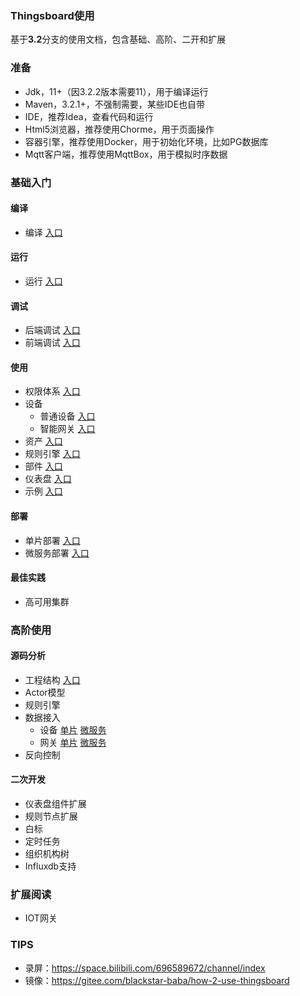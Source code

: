 ### Thingsboard使用
基于**3.2**分支的使用文档，包含基础、高阶、二开和扩展

### 准备
- Jdk，11+（因3.2.2版本需要11），用于编译运行
- Maven，3.2.1+，不强制需要，某些IDE也自带
- IDE，推荐Idea，查看代码和运行
- Html5浏览器，推荐使用Chorme，用于页面操作
- 容器引擎，推荐使用Docker，用于初始化环境，比如PG数据库
- Mqtt客户端，推荐使用MqttBox，用于模拟时序数据

### 基础入门
#### 编译
- 编译 [入口](doc/编译.md)

#### 运行
- 运行 [入口](doc/运行.md)

#### 调试
- 后端调试 [入口](doc/后端调试.md)
- 前端调试 [入口](doc/前端调试.md)

#### 使用
-  权限体系 [入口](doc/权限体系.md)
-  设备
	-  普通设备  [入口](doc/普通设备.md)
	-  智能网关  [入口](doc/智能网关.md)
-  资产 [入口](doc/资产.md)
-  规则引擎 [入口](doc/规则引擎.md)
-  部件 [入口](doc/部件.md)
-  仪表盘 [入口](doc/仪表盘.md)
-  示例 [入口](doc/示例.md)

#### 部署
- 单片部署 [入口](doc/单片部署.md)
- 微服务部署 [入口](doc/微服务部署.md)

#### 最佳实践
- 高可用集群

### 高阶使用

#### 源码分析
- 工程结构 [入口](工程结构)
- Actor模型
- 规则引擎
- 数据接入 	
  - 设备 [单片]() [微服务]()	
  - 网关 [单片]() [微服务]()
- 反向控制

#### 二次开发
- 仪表盘组件扩展
- 规则节点扩展
- 白标
- 定时任务
- 组织机构树
- Influxdb支持


### 扩展阅读
- IOT网关


### TIPS

- 录屏：https://space.bilibili.com/696589672/channel/index
- 镜像：https://gitee.com/blackstar-baba/how-2-use-thingsboard







